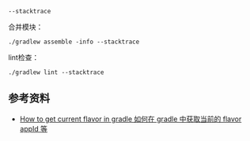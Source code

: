 
```
--stacktrace
```

合并模块：

```
./gradlew assemble -info --stacktrace
```

lint检查：

```
./gradlew lint --stacktrace
```

## 参考资料

- [How to get current flavor in gradle 如何在 gradle 中获取当前的 flavor appId 等](https://stackoverflow.com/questions/30621183/how-to-get-current-flavor-in-gradle)